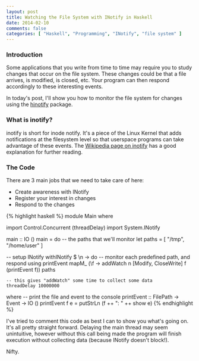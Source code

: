 ```yaml
---
layout: post
title: Watching the File System with INotify in Haskell
date: 2014-02-10
comments: false
categories: [ "Haskell", "Programming", "INotify", "file system" ]
---
```


### Introduction

Some applications that you write from time to time may require you to study changes that occur on the file system. These changes could be that a file arrives, is modified, is closed, etc. Your program can then respond accordingly to these interesting events.

In today's post, I'll show you how to monitor the file system for changes using the [hinotify](http://hackage.haskell.org/package/hinotify-0.3.1/docs/System-INotify.html) package.

### What is inotify?

inotify is short for inode notify. It's a piece of the Linux Kernel that adds notifications at the filesystem level so that userspace programs can take advantage of these events. The [Wikipedia page on inotify](http://en.wikipedia.org/wiki/Inotify) has a good explanation for further reading.

### The Code

There are 3 main jobs that we need to take care of here:

* Create awareness with INotify
* Register your interest in changes
* Respond to the changes

{% highlight haskell %}
module Main where

import Control.Concurrent (threadDelay)
import System.INotify

main :: IO ()
main = do
  -- the paths that we'll monitor
  let paths = [ "/tmp", "/home/user" ]
  
  -- setup INotify
  withINotify $ \n -> do
    -- monitor each predefined path, and respond using printEvent
    mapM_ (\f -> addWatch n [Modify, CloseWrite] f (printEvent f)) paths
    
    -- this gives "addWatch" some time to collect some data
    threadDelay 10000000
    
  where
    -- print the file and event to the console
    printEvent :: FilePath -> Event -> IO ()
    printEvent f e = putStrLn (f ++ ": " ++ show e)
{% endhighlight %}

I've tried to comment this code as best I can to show you what's going on. It's all pretty straight forward. Delaying the main thread may seem unintuitive, however without this call being made the program will finish execution without collecting data (because INotify doesn't block!).

Nifty.